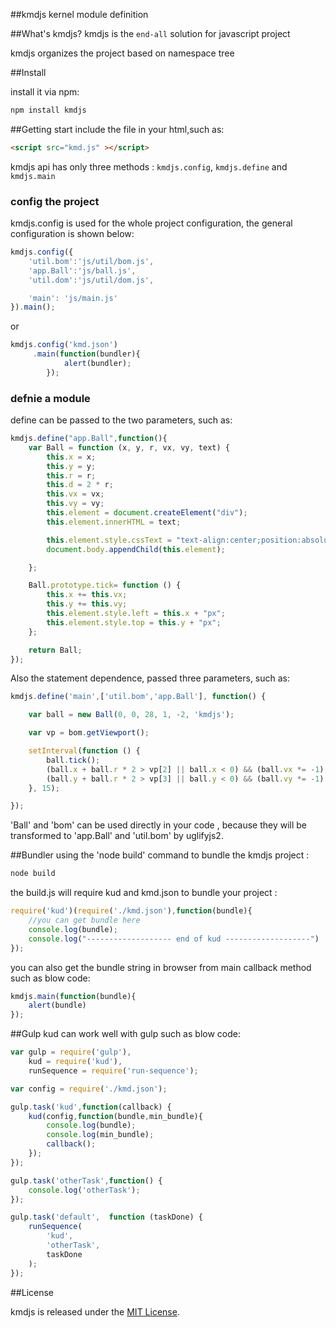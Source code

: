 ##kmdjs
kernel module definition

##What's kmdjs?
kmdjs is the `end-all`  solution for javascript project

kmdjs organizes the project based on namespace tree

##Install

install it via  npm:

```html
npm install kmdjs
```

##Getting start
include the file in your html,such as:

```html
<script src="kmd.js" ></script>
```

kmdjs api has only three methods : `kmdjs.config`, `kmdjs.define` and `kmdjs.main`
### config the project
kmdjs.config is used for the whole project configuration, the general configuration is shown below:

```javascript
kmdjs.config({
    'util.bom':'js/util/bom.js',
    'app.Ball':'js/ball.js',
    'util.dom':'js/util/dom.js',

    'main': 'js/main.js'
}).main();
```
or

```javascript
kmdjs.config('kmd.json')
     .main(function(bundler){
            alert(bundler);
        });
```

### defnie a module
define can be passed to the two parameters, such as:

```javascript
kmdjs.define("app.Ball",function(){
    var Ball = function (x, y, r, vx, vy, text) {
        this.x = x;
        this.y = y;
        this.r = r;
        this.d = 2 * r;
        this.vx = vx;
        this.vy = vy;
        this.element = document.createElement("div");
        this.element.innerHTML = text;

        this.element.style.cssText = "text-align:center;position:absolute; -moz-border-radius:" + this.d + "px; border-radius: " + this.d + "px; width: " + this.d + "px; height: " + this.d + "px;background-color:green;line-height:" + this.d + "px;color:white;";
        document.body.appendChild(this.element);

    };

    Ball.prototype.tick= function () {
        this.x += this.vx;
        this.y += this.vy;
        this.element.style.left = this.x + "px";
        this.element.style.top = this.y + "px";
    };

    return Ball;
});
```

Also the statement dependence, passed three parameters, such as:

```javascript
kmdjs.define('main',['util.bom','app.Ball'], function() {

    var ball = new Ball(0, 0, 28, 1, -2, 'kmdjs');

    var vp = bom.getViewport();

    setInterval(function () {
        ball.tick();
        (ball.x + ball.r * 2 > vp[2] || ball.x < 0) && (ball.vx *= -1);
        (ball.y + ball.r * 2 > vp[3] || ball.y < 0) && (ball.vy *= -1);
    }, 15);

});
```

'Ball' and 'bom' can be used directly in your code , because they will be transformed to 'app.Ball' and 'util.bom' by uglifyjs2.

##Bundler
using the 'node build' command to bundle the kmdjs project :

```javascript
node build
```   

the build.js will require kud and kmd.json to bundle your project :

```javascript
require('kud')(require('./kmd.json'),function(bundle){
    //you can get bundle here
    console.log(bundle);
    console.log("------------------- end of kud -------------------")
});
```

you can also get the bundle string in browser  from main callback method such as blow code:

```javascript
kmdjs.main(function(bundle){
    alert(bundle)
});
```   

##Gulp
kud can work well with gulp such as blow code:

```javascript
var gulp = require('gulp'),
    kud = require('kud'),
    runSequence = require('run-sequence');

var config = require('./kmd.json');

gulp.task('kud',function(callback) {
    kud(config,function(bundle,min_bundle){
        console.log(bundle);
        console.log(min_bundle);
        callback();
    });
});

gulp.task('otherTask',function() {
    console.log('otherTask');
});

gulp.task('default',  function (taskDone) {
    runSequence(
        'kud',
        'otherTask',
        taskDone
    );
});
```   

##License

kmdjs is released under the [MIT License](http://opensource.org/licenses/MIT).
